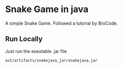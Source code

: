 
# Snake Game in java
A simple Snake Game. Followed a tutorial by BroCode.
## Run Locally
Just run the exeutable .jar file 
``` Bash
out/artifacts/snakejava_jar/snakejava.jar
